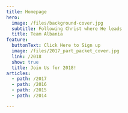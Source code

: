 ```yaml
---
title: Homepage
hero:
  image: /files/background-cover.jpg
  subtitle: Following Christ where He leads
  title: Team Albania
feature:
  buttonText: Click Here to Sign up
  image: /files/2017_part_packet_cover.jpg
  link: /2018
  show: true
  title: Join Us for 2018!
articles:
  - path: /2017
  - path: /2016
  - path: /2015
  - path: /2014

---
```


